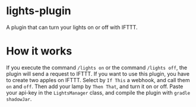 # lights-plugin
A plugin that can turn your lights on or off with IFTTT.

# How it works
If you execute the command `/lights on` or the command `/lights off`, the plugin will send a request to IFTTT. 
If you want to use this plugin, you have to create two apples on IFTTT. Select by `If This` a webhook, and call them `on` and `off`. 
Then add your lamp by `Then That`, and turn it on or off.
Paste your api-key in the `LightsManager` class, and compile the plugin with `gradle shadowJar`. 
